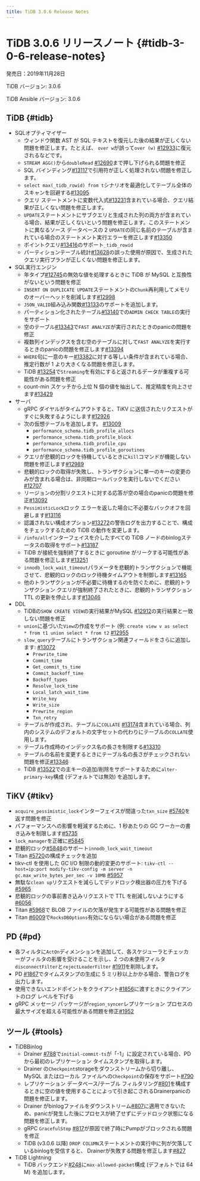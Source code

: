 ```yaml
---
title: TiDB 3.0.6 Release Notes
---
```


# TiDB 3.0.6 リリースノート {#tidb-3-0-6-release-notes}

発売日：2019年11月28日

TiDB バージョン: 3.0.6

TiDB Ansible バージョン: 3.0.6

## TiDB {#tidb}

-   SQLオプティマイザー
    -   ウィンドウ関数 AST が SQL テキストを復元した後の結果が正しくない問題を修正します。たとえば、 `over w`が誤って`over (w)` [#12933](https://github.com/pingcap/tidb/pull/12933)に復元されるなどです。
    -   `STREAM AGG()`から`doubleRead` [#12690](https://github.com/pingcap/tidb/pull/12690)まで押し下げられる問題を修正
    -   SQL バインディング[#13117](https://github.com/pingcap/tidb/pull/13117)で引用符が正しく処理されない問題を修正します。
    -   `select max(_tidb_rowid) from t`シナリオを最適化してテーブル全体のスキャンを回避する[#13095](https://github.com/pingcap/tidb/pull/13095)
    -   クエリ ステートメントに変数代入式[#13231](https://github.com/pingcap/tidb/pull/13231)含まれている場合、クエリ結果が正しくない問題を修正します。
    -   `UPDATE`ステートメントにサブクエリと生成された列の両方が含まれている場合、結果が正しくないという問題を修正します。このステートメントに異なるソース データベースの 2 `UPDATE`の同じ名前のテーブルが含まれている場合のステートメント実行エラーを修正します[#13350](https://github.com/pingcap/tidb/pull/13350)
    -   ポイントクエリ[#13416](https://github.com/pingcap/tidb/pull/13416)のサポート`_tidb_rowid`
    -   パーティションテーブル統計[#13628](https://github.com/pingcap/tidb/pull/13628)の誤った使用が原因で、生成されたクエリ実行プランが正しくない問題を修正します。
-   SQL実行エンジン
    -   年タイプ[#12745](https://github.com/pingcap/tidb/pull/12745)の無効な値を処理するときに TiDB が MySQL と互換性がないという問題を修正
    -   `INSERT ON DUPLICATE UPDATE`ステートメントの`Chunk`再利用してメモリのオーバーヘッドを削減します[#12998](https://github.com/pingcap/tidb/pull/12998)
    -   `JSON_VALID`組み込み関数[#13133](https://github.com/pingcap/tidb/pull/13133)のサポートを追加します。
    -   パーティション化されたテーブル[#13140](https://github.com/pingcap/tidb/pull/13140)での`ADMIN CHECK TABLE`の実行をサポート
    -   空のテーブル[#13343](https://github.com/pingcap/tidb/pull/13343)で`FAST ANALYZE`が実行されたときのpanicの問題を修正
    -   複数列インデックスを含む空のテーブルに対して`FAST ANALYZE`を実行するときのpanicの問題を修正します[#13394](https://github.com/pingcap/tidb/pull/13394)
    -   `WHERE`句に一意のキー[#13382](https://github.com/pingcap/tidb/pull/13382)に対する等しい条件が含まれている場合、推定行数が 1 より大きくなる問題を修正します。
    -   TiDB [#13254](https://github.com/pingcap/tidb/pull/13254)で`Streaming`を有効にすると返されるデータが重複する可能性がある問題を修正
    -   count-min スケッチから上位 N 個の値を抽出して、推定精度を向上させます[#13429](https://github.com/pingcap/tidb/pull/13429)
-   サーバ
    -   gRPC ダイヤルがタイムアウトすると、TiKV に送信されたリクエストがすぐに失敗するようにします[#12926](https://github.com/pingcap/tidb/pull/12926)
    -   次の仮想テーブルを追加します。 [#13009](https://github.com/pingcap/tidb/pull/13009)
        -   `performance_schema.tidb_profile_allocs`
        -   `performance_schema.tidb_profile_block`
        -   `performance_schema.tidb_profile_cpu`
        -   `performance_schema.tidb_profile_goroutines`
    -   クエリが悲観的ロックを待機しているときに`kill`コマンドが機能しない問題を修正します[#12989](https://github.com/pingcap/tidb/pull/12989)
    -   悲観的ロックの取得が失敗し、トランザクションに単一のキーの変更のみが含まれる場合は、非同期ロールバックを実行しないでください[#12707](https://github.com/pingcap/tidb/pull/12707)
    -   リージョンの分割リクエストに対する応答が空の場合のpanicの問題を修正[#13092](https://github.com/pingcap/tidb/pull/13092)
    -   `PessimisticLock`ロック エラーを返した場合に不必要なバックオフを回避します[#13116](https://github.com/pingcap/tidb/pull/13116)
    -   認識されない構成オプション[#13272](https://github.com/pingcap/tidb/pull/13272)の警告ログを出力することで、構成をチェックするための TiDB の動作を変更します。
    -   `/info/all`インターフェイスを介したすべての TiDB ノードのbinlogステータスの取得をサポート[#13187](https://github.com/pingcap/tidb/pull/13187)
    -   TiDB が接続を強制終了するときに goroutine がリークする可能性がある問題を修正します[#13251](https://github.com/pingcap/tidb/pull/13251)
    -   `innodb_lock_wait_timeout`パラメータを悲観的トランザクションで機能させて、悲観的ロックのロック待機タイムアウトを制御します[#13165](https://github.com/pingcap/tidb/pull/13165)
    -   他のトランザクションが不必要に待機するのを防ぐために、悲観的トランザクション クエリが強制終了されたときに、悲観的トランザクション TTL の更新を停止します[#13046](https://github.com/pingcap/tidb/pull/13046)
-   DDL
    -   TiDBの`SHOW CREATE VIEW`の実行結果がMySQL [#12912](https://github.com/pingcap/tidb/pull/12912)の実行結果と一致しない問題を修正
    -   `union`に基づいた`View`の作成をサポート (例: `create view v as select * from t1 union select * from t2` [#12955](https://github.com/pingcap/tidb/pull/12955)
    -   `slow_query`テーブルにトランザクション関連フィールドをさらに追加します: [#13072](https://github.com/pingcap/tidb/pull/13072)
        -   `Prewrite_time`
        -   `Commit_time`
        -   `Get_commit_ts_time`
        -   `Commit_backoff_time`
        -   `Backoff_types`
        -   `Resolve_lock_time`
        -   `Local_latch_wait_time`
        -   `Write_key`
        -   `Write_size`
        -   `Prewrite_region`
        -   `Txn_retry`
    -   テーブルが作成され、テーブルに`COLLATE` [#13174](https://github.com/pingcap/tidb/pull/13174)含まれている場合、列内のシステムのデフォルトの文字セットの代わりにテーブルの`COLLATE`使用します。
    -   テーブル作成時のインデックス名の長さを制限する[#13310](https://github.com/pingcap/tidb/pull/13310)
    -   テーブルの名前を変更するときにテーブル名の長さがチェックされない問題を修正[#13346](https://github.com/pingcap/tidb/pull/13346)
    -   TiDB [#13522](https://github.com/pingcap/tidb/pull/13522)での主キーの追加/削除をサポートするために`alter-primary-key`構成 (デフォルトでは無効) を追加します。

## TiKV {#tikv}

-   `acquire_pessimistic_lock`インターフェイスが間違った`txn_size` [#5740](https://github.com/tikv/tikv/pull/5740)を返す問題を修正
-   パフォーマンスへの影響を軽減するために、1 秒あたりの GC ワーカーの書き込みを制限します[#5735](https://github.com/tikv/tikv/pull/5735)
-   `lock_manager`を正確に[#5845](https://github.com/tikv/tikv/pull/5845)
-   悲観的ロック[#5848](https://github.com/tikv/tikv/pull/5848)のサポート`innodb_lock_wait_timeout`
-   Titan [#5720](https://github.com/tikv/tikv/pull/5720)の構成チェックを追加
-   tikv-ctl を使用した GC I/O 制限の動的変更のサポート: `tikv-ctl --host=ip:port modify-tikv-config -m server -n gc.max_write_bytes_per_sec -v 10MB` [#5957](https://github.com/tikv/tikv/pull/5957)
-   無駄な`clean up`リクエストを減らしてデッドロック検出器の圧力を下げる[#5965](https://github.com/tikv/tikv/pull/5965)
-   悲観的ロックの事前書き込みリクエストで TTL を削減しないようにする[#6056](https://github.com/tikv/tikv/pull/6056)
-   Titan [#5968](https://github.com/tikv/tikv/pull/5968)で BLOB ファイルの欠落が発生する可能性がある問題を修正
-   Titan [#6009](https://github.com/tikv/tikv/pull/6009)で`RocksDBOptions`有効にならない場合がある問題を修正

## PD {#pd}

-   各フィルタに`ActOn`ディメンションを追加して、各スケジューラとチェッカーがフィルタの影響を受けることを示し、2 つの未使用フィルタ`disconnectFilter`と`rejectLeaderFilter` [#1911](https://github.com/pingcap/pd/pull/1911)を削除します。
-   PD [#1867](https://github.com/pingcap/pd/pull/1867)でタイムスタンプの生成に 5 ミリ秒以上かかる場合、警告ログを出力します。
-   使用できないエンドポイントをクライアント[#1856](https://github.com/pingcap/pd/pull/1856)に渡すときにクライアントのログ レベルを下げる
-   gRPC メッセージ パッケージが`region_syncer`レプリケーション プロセスの最大サイズを超える可能性がある問題を修正[#1952](https://github.com/pingcap/pd/pull/1952)

## ツール {#tools}

-   TiDBBinlog
    -   Drainer [#788](https://github.com/pingcap/tidb-binlog/pull/788)で`initial-commit-ts`が「-1」に設定されている場合、PD から最初のレプリケーション タイムスタンプを取得します。
    -   Drainer の`Checkpoint`storageをダウンストリームから切り離し、MySQL またはローカル ファイルへの`Checkpoint`の保存をサポート[#790](https://github.com/pingcap/tidb-binlog/pull/790)
    -   レプリケーション データベース/テーブル フィルタリング[#801](https://github.com/pingcap/tidb-binlog/pull/801)を構成するときに空の値を使用することによって引き起こされるDrainerpanicの問題を修正します。
    -   Drainer がbinlogファイルをダウンストリーム[#807](https://github.com/pingcap/tidb-binlog/pull/807)に適用できないため、panicが発生した後にプロセスが終了せずにデッドロック状態になる問題を修正します。
    -   gRPC `GracefulStop` [#817](https://github.com/pingcap/tidb-binlog/pull/817)が原因で終了時にPumpがブロックされる問題を修正
    -   TiDB (v3.0.6 以降) `DROP COLUMN`ステートメントの実行中に列が欠落しているbinlogを受信すると、 Drainerが失敗する問題を修正します[#827](https://github.com/pingcap/tidb-binlog/pull/827)
-   TiDB Lightning
    -   TiDB バックエンド[#248](https://github.com/pingcap/tidb-lightning/pull/248)に`max-allowed-packet`構成 (デフォルトでは 64 M) を追加します。
